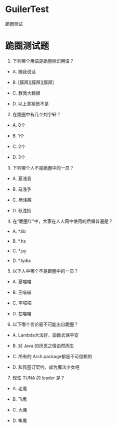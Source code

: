 # GuilerTest
跪圈测试

# 跪圈测试题

1. 下列哪个用语是跪圈标识用语？

+ A. 跟我说话

+ B. [膜拜][膜拜][膜拜]

+ C. 教我大数据

+ D. 以上答案皆不是

2. 在跪圈中有几个刘宇轩？

+ A. 0个

+ B. 1个

+ C. 2个

+ D. 3个

3. 下列哪个人不是跪圈中的一员？

+ A. 夏浅音

+ B. 马浅予

+ C. 杨浅茜

+ D. 秋浅娇

4. 在“跪圈年”中，大家在人人网中使用的后缀普遍是？

+ A. *.lib

+ B. *.hs

+ C. *.py

+ D. *.lydia

5. 以下人中哪个不是跪圈中的一员？

+ A. 夏喵喵

+ B. 王喵喵

+ C. 李喵喵

+ D. 左喵喵

6. 以下哪个言论最不可能出自跪圈？

+ A. Lambda大法好，函数式保平安

+ B. 对 Java 的厌恶之情由然而生

+ C. 所有的 Arch package都是不可信赖的

+ D. 和我签订契约，成为魔法少女吧

7. 现任 TUNA 的 leader 是？

+ A. 老鹰

+ B. 飞鹰

+ C. 大鹰

+ D. 隼鹰

